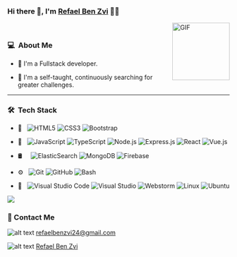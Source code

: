 ### Hi there 👋, I'm [Refael Ben Zvi](https://github.com/Refaelbenzvi24) 👨‍💻

<img align="right" alt="GIF" height="130px" src="https://media.giphy.com/media/du3J3cXyzhj75IOgvA/giphy.gif">
<br />


<h3> 💻 &nbsp;About Me </h3>

- 💼 I'm a Fullstack developer.

- 💪 I'm a self-taught, continuously searching for greater challenges.

<hr />
<h3> 🛠 &nbsp;Tech Stack</h3>

- 🎨 &nbsp;
  ![HTML5](https://img.shields.io/badge/-HTML5-333333?style=flat-square&logo=html5)
  ![CSS3](https://img.shields.io/badge/-CSS3-333333?style=flat-square&logo=css3)
  ![Bootstrap](https://img.shields.io/badge/-Bootstrap-333333?style=flat&logo=bootstrap&logoColor=563D7C)
- 🧰 &nbsp;
  ![JavaScript](https://img.shields.io/badge/-JavaScript-333333?style=flat&logo=javascript)
  ![TypeScript](https://img.shields.io/badge/-TypeScript-333333?style=flat&logo=TypeScript&logoColor=1a73e8)
  ![Node.js](https://img.shields.io/badge/-Node.js-333333?style=flat&logo=node.js)
  ![Express.js](https://img.shields.io/badge/-Express-333333?style=flat&logo=express)
  ![React](https://img.shields.io/badge/-React-333333?style=flat&logo=react)
  ![Vue.js](https://img.shields.io/badge/-Vue-333333?style=flat&logo=Vue.js)

- 🛢 &nbsp; &nbsp;
  ![ElasticSearch](https://img.shields.io/badge/-ElasticSearch-333333?style=flat&logo=ElasticSearch)
  ![MongoDB](https://img.shields.io/badge/-MongoDB-333333?style=flat&logo=mongodb)
  ![Firebase](https://img.shields.io/badge/-Firebase-333333?style=flat&logo=Firebase)

- ⚙️ &nbsp;
  ![Git](https://img.shields.io/badge/-Git-333333?style=flat&logo=git)
  ![GitHub](https://img.shields.io/badge/-GitHub-333333?style=flat&logo=github)
  ![Bash](https://img.shields.io/badge/-Bash-333333?style=flat&logo=Bash)
- 🔧 &nbsp;
  ![Visual Studio Code](https://img.shields.io/badge/-Visual_Studio_Code-333333?style=flat&logo=visual-studio-code&logoColor=007ACC)
  ![Visual Studio](https://img.shields.io/badge/-Visual_Studio-333333?style=flat&logo=visual-studio&logoColor=5d2b90)
  ![Webstorm](https://img.shields.io/badge/-Webstorm-333333?style=flat&logo=webstorm&logoColor=1e7fd9)
  ![Linux](https://img.shields.io/badge/-Linux-333333?style=flat-square&logo=linux)
  ![Ubuntu](https://img.shields.io/badge/-Ubuntu-333333?style=flat-square&logo=ubuntu)

<p>
  <div class="github-stats">
  <img  src="https://github-readme-stats.vercel.app/api?username=refaelbenzvi24&theme=onedark&show_icons=true&hide=issues"/>
  </div>
</p>

### 📝 Contact Me

![alt text](https://api.iconify.design/logos:google-gmail.svg?color=currentColor)
[refaelbenzvi24@gmail.com](mailto:refaelbenzvi24@gmail.com)

![alt text](https://api.iconify.design/logos:linkedin-icon.svg?color=currentColor)
[Refael Ben Zvi](https://www.linkedin.com/in/refael-ben-zvi/)
